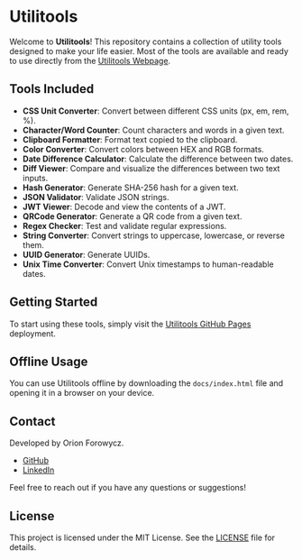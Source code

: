 # Utilitools

Welcome to **Utilitools**! This repository contains a collection of utility tools designed to make your life easier. Most of the tools are available and ready to use directly from the [Utilitools Webpage](https://Orion-F.github.io/Utilitools/).

## Tools Included

- **CSS Unit Converter**: Convert between different CSS units (px, em, rem, %).
- **Character/Word Counter**: Count characters and words in a given text.
- **Clipboard Formatter**: Format text copied to the clipboard.
- **Color Converter**: Convert colors between HEX and RGB formats.
- **Date Difference Calculator**: Calculate the difference between two dates.
- **Diff Viewer**: Compare and visualize the differences between two text inputs.
- **Hash Generator**: Generate SHA-256 hash for a given text.
- **JSON Validator**: Validate JSON strings.
- **JWT Viewer**: Decode and view the contents of a JWT.
- **QRCode Generator**: Generate a QR code from a given text.
- **Regex Checker**: Test and validate regular expressions.
- **String Converter**: Convert strings to uppercase, lowercase, or reverse them.
- **UUID Generator**: Generate UUIDs.
- **Unix Time Converter**: Convert Unix timestamps to human-readable dates.

## Getting Started

To start using these tools, simply visit the [Utilitools GitHub Pages](https://Orion-F.github.io/Utilitools/) deployment.

## Offline Usage

You can use Utilitools offline by downloading the `docs/index.html` file and opening it in a browser on your device.

## Contact

Developed by Orion Forowycz.

- [GitHub](https://github.com/Orion-F)
- [LinkedIn](https://www.linkedin.com/in/oforo/)

Feel free to reach out if you have any questions or suggestions!

## License

This project is licensed under the MIT License. See the [LICENSE](LICENSE) file for details.
